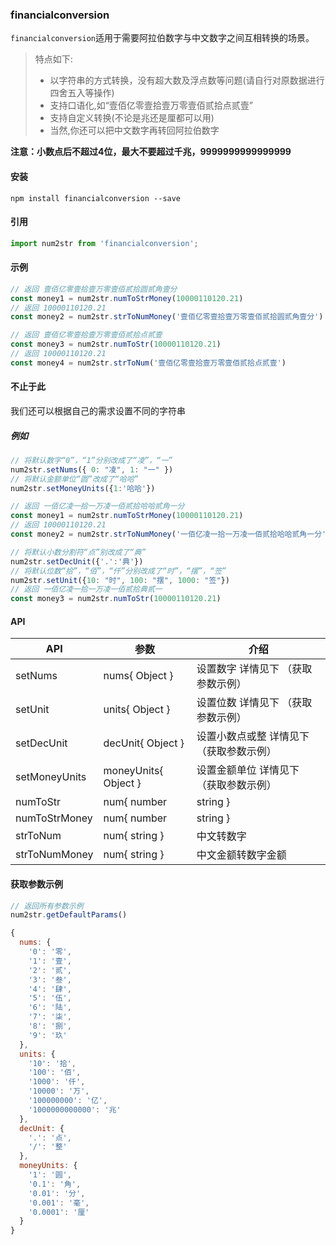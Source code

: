 ### financialconversion
```financialconversion```适用于需要阿拉伯数字与中文数字之间互相转换的场景。

> 特点如下:
> - 以字符串的方式转换，没有超大数及浮点数等问题(请自行对原数据进行四舍五入等操作)
> - 支持口语化,如“壹佰亿零壹拾壹万零壹佰贰拾点贰壹”
> - 支持自定义转换(不论是兆还是厘都可以用)
> - 当然,你还可以把中文数字再转回阿拉伯数字

**注意：小数点后不超过4位，最大不要超过千兆，9999999999999999**
#### 安装
 ```node
 npm install financialconversion --save
 ```
#### 引用
```js
import num2str from 'financialconversion';
```

#### 示例
```js
// 返回 壹佰亿零壹拾壹万零壹佰贰拾圆贰角壹分
const money1 = num2str.numToStrMoney(10000110120.21) 
// 返回 10000110120.21
const money2 = num2str.strToNumMoney('壹佰亿零壹拾壹万零壹佰贰拾圆贰角壹分')

// 返回 壹佰亿零壹拾壹万零壹佰贰拾点贰壹
const money3 = num2str.numToStr(10000110120.21) 
// 返回 10000110120.21
const money4 = num2str.strToNum('壹佰亿零壹拾壹万零壹佰贰拾点贰壹')
```

#### 不止于此
我们还可以根据自己的需求设置不同的字符串
##### 例如
```js
// 将默认数字“0”，“1”分别改成了“凌”，“一”
num2str.setNums({ 0: "凌", 1: "一" })
// 将默认金额单位“圆”改成了“哈哈”
num2str.setMoneyUnits({1:'哈哈'})

// 返回 一佰亿凌一拾一万凌一佰贰拾哈哈贰角一分
const money1 = num2str.numToStrMoney(10000110120.21) 
// 返回 10000110120.21
const money2 = num2str.strToNumMoney('一佰亿凌一拾一万凌一佰贰拾哈哈贰角一分')

// 将默认小数分割符“点”别改成了“典”
num2str.setDecUnit({'.':'典'})
// 将默认位数“拾”，“佰”，“仟”分别改成了“时”，“摆”，“签”
num2str.setUnit({10: "时", 100: "摆", 1000: "签"})
// 返回 一佰亿凌一拾一万凌一佰贰拾典贰一
const money3 = num2str.numToStr(10000110120.21) 
```
#### API
|API| 参数 |介绍
|--|--|--|
| setNums | nums{ Object  }|设置数字 详情见下 （获取参数示例）|
| setUnit | units{ Object  }|设置位数 详情见下 （获取参数示例）|
| setDecUnit| decUnit{ Object }|设置小数点或整 详情见下 （获取参数示例）|
| setMoneyUnits| moneyUnits{ Object }|设置金额单位 详情见下 （获取参数示例）|
| numToStr| num{ number|string }|数字转中文
| numToStrMoney| num{ number|string }|数字金额转中文金额
| strToNum| num{ string }|中文转数字
| strToNumMoney| num{ string }|中文金额转数字金额

#### 获取参数示例
```js
// 返回所有参数示例
num2str.getDefaultParams()
```
```js
{
  nums: {
    '0': '零',
    '1': '壹',
    '2': '贰',
    '3': '叁',
    '4': '肆',
    '5': '伍',
    '6': '陆',
    '7': '柒',
    '8': '捌',
    '9': '玖'
  },
  units: {
    '10': '拾',
    '100': '佰',
    '1000': '仟',
    '10000': '万',
    '100000000': '亿',
    '1000000000000': '兆'
  },
  decUnit: { 
    '.': '点', 
    '/': '整' 
  },
  moneyUnits: { 
    '1': '圆', 
    '0.1': '角', 
    '0.01': '分', 
    '0.001': '毫', 
    '0.0001': '厘' 
  }
}
```
